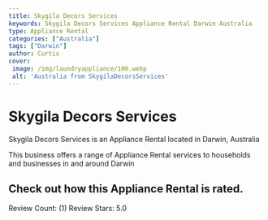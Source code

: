 ```yaml
---
title: Skygila Decors Services
keywords: Skygila Decors Services Appliance Rental Darwin Australia 
type: Appliance Rental 
categories: ["Australia"]
tags: ["Darwin"]
author: Curtis
cover:
 image: /img/laundryappliance/100.webp
 alt: 'Australia from SkygilaDecorsServices'
---
```


# Skygila Decors Services
Skygila Decors Services is an Appliance Rental located in Darwin, Australia

This business offers a range of Appliance Rental services to households and businesses in and around Darwin

## Check out how this Appliance Rental is rated.
Review Count: (1)
Review Stars: 5.0

